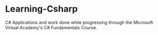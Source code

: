 # Learning-Csharp
C# Applications and work done while progressing through the Microsoft Virtual Academy's C# Fundamentals Course.
